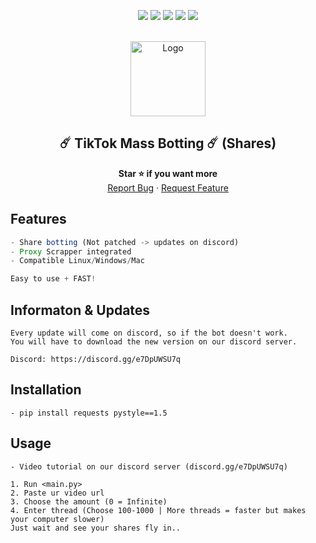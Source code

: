 <div id="top"></div>
<p align="center">
  <img src="https://img.shields.io/github/contributors/vay1300/TikTokMassBotting.svg?style=for-the-badge"/>
  <img src="https://img.shields.io/github/forks/vay1300/TikTokMassBotting.svg?style=for-the-badge"/>
  <img src="https://img.shields.io/github/stars/vay1300/TikTokMassBotting.svg?style=for-the-badge"/>
  <img src="https://img.shields.io/github/issues/vay1300/TikTokMassBotting.svg?style=for-the-badge"/>
  <img src="https://img.shields.io/github/license/vay1300/TikTokMassBotting.svg?style=for-the-badge"/>
</p>

<br/>
<div align="center">
 <a href="https://github.com/vay1300/TikTokMassBotting">
   <img src="https://lf16-tiktok-web.ttwstatic.com/obj/tiktok-web-common-sg/mtact/static/images/logo_144c91a.png" alt="Logo" width="120" height="120">
 </a>
  
  <h2 align="center">☄️ TikTok Mass Botting ☄️ (Shares)</h3>
    <b>Star ⭐ if you want more</b><br>
   <a href="https://github.com/vay1300/TikTokMassBotting/issues">Report Bug</a>
   ·
   <a href="https://github.com/vay1300/TikTokMassBotting/issues">Request Feature</a>
</div>

## Features
```js
- Share botting (Not patched -> updates on discord)
- Proxy Scrapper integrated
- Compatible Linux/Windows/Mac

Easy to use + FAST!
```

## Informaton & Updates
```
Every update will come on discord, so if the bot doesn't work. 
You will have to download the new version on our discord server.

Discord: https://discord.gg/e7DpUWSU7q
```
## Installation
```
- pip install requests pystyle==1.5
```

## Usage
```
- Video tutorial on our discord server (discord.gg/e7DpUWSU7q)

1. Run <main.py>
2. Paste ur video url
3. Choose the amount (0 = Infinite)
4. Enter thread (Choose 100-1000 | More threads = faster but makes your computer slower)
Just wait and see your shares fly in..
```
